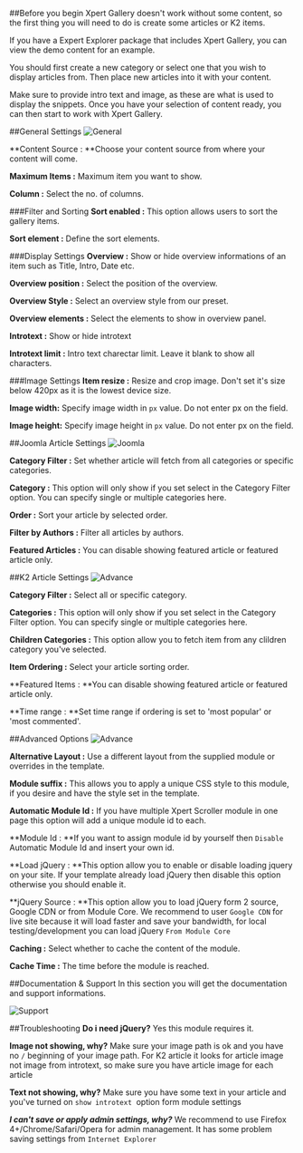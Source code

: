 ##Before you begin
Xpert Gallery doesn't work without some content, so the first thing you will need to do is create some articles or K2 items.

If you have a Expert Explorer package that includes Xpert Gallery, you can view the demo content for an example.

You should first create a new category or select one that you wish to display articles from. Then place new articles into it with your content. 

Make sure to provide intro text and image, as these are what is used to display the snippets. Once you have your selection of content ready, you can then start to work with Xpert Gallery.

##General Settings
![General](general.jpg)

**Content Source :&nbsp;**Choose your content source from where your content will come.

**Maximum Items :** Maximum item you want to show.

**Column :** Select the no. of columns.

###Filter and Sorting
**Sort enabled :** This option allows users to sort the gallery items.

**Sort element :** Define the sort elements.

###Display Settings
**Overview :** Show or hide overview informations of an item such as Title, Intro, Date etc.

**Overview position :** Select the position of the overview.

**Overview Style :** Select an overview style from our preset.

**Overview elements :** Select the elements to show in overview panel.

**Introtext :** Show or hide introtext

**Introtext limit :** Intro text charectar limit. Leave it blank to show all characters.

###Image Settings
**Item resize :** Resize and crop image. Don't set it's size below 420px as it is the lowest device size. 

**Image width:** Specify image width in ```px``` value. Do not enter px on the field.

**Image height:** Specify image height in ```px``` value. Do not enter px on the field.


##Joomla Article Settings
![Joomla](joomla.jpg)

**Category Filter :** Set whether article will fetch from all categories or specific categories.

**Category :** This option will only show if you set select in the Category Filter option. You can specify single or multiple categories here.

**Order :** Sort your article by selected order.

**Filter by Authors :** Filter all articles by authors.

**Featured Articles :** You can disable showing featured article or featured article only.

##K2 Article Settings
![Advance](advance.jpg)

**Category Filter :** Select all or specific category.

**Categories :** This option will only show if you set select in the Category Filter option. You can specify single or multiple categories here.

**Children Categories :** This option allow you to fetch item from any clildren category you've selected.

**Item Ordering :** Select your article sorting order.

**Featured Items :&nbsp;**You can disable showing featured article or featured article only.

**Time range :&nbsp;**Set time range if ordering is set to 'most popular' or 'most commented'.

##Advanced Options
![Advance](advance.jpg)

**Alternative Layout :** Use a different layout from the supplied module or overrides in the template.

**Module suffix :** This allows you to apply a unique CSS style to this module, if you desire and have the style set in the template.

**Automatic Module Id :** If you have multiple Xpert Scroller module in one page this option will add a unique module id to each.

**Module Id :&nbsp;**If you want to assign module id by yourself then ```Disable``` Automatic Module Id and insert your own id.

**Load jQuery :&nbsp;**This option allow you to enable or disable loading jquery on your site. If your template already load jQuery then disable this option otherwise you should enable it.

**jQuery Source :&nbsp;**This option allow you to load jQuery form 2 source, Google CDN or from Module Core. We recommend to user ```Google CDN``` for live site because it will load faster and save your bandwidth, for local testing/development you can load jQuery ```From Module Core```

**Caching :** Select whether to cache the content of the module.

**Cache Time :** The time before the module is reached.

##Documentation & Support
In this section you will get the documentation and support informations.

![Support](support.jpg)

##Troubleshooting
**Do i need jQuery?**
Yes this module requires it.

**Image not showing, why?**
Make sure your image path is ok and you have no ```/``` beginning of your image path. For K2 article it looks for article image not image from introtext, so make sure you have article image for each article

**Text not showing, why?**
Make sure you have some text in your article and you've turned on ```show introtext``` &nbsp;option form module settings

***I can't save or apply admin settings, why?***
We recommend to use Firefox 4+/Chrome/Safari/Opera for admin management. It has some problem saving settings from ```Internet Explorer```